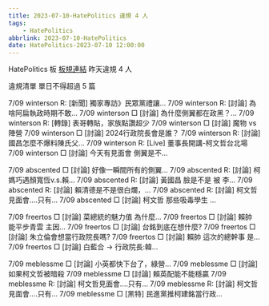```yaml
---
title: 2023-07-10-HatePolitics 違規 4 人
tags:
    - HatePolitics
abbrlink: 2023-07-10-HatePolitics
date: HatePolitics-2023-07-10 12:00:00
---
```

HatePolitics 板 [板規連結](https://www.ptt.cc/bbs/HatePolitics/M.1617115262.A.D60.html)
昨天違規 4 人
<!-- more -->

違規清單
單日不得超過 5 篇

7/09 winterson R: [新聞] 獨家專訪》民眾黨禮讓…
7/09 winterson R: [討論] 為啥阿扁執政時期不敢…
7/09 winterson □ [討論] 為什麼側翼都在政黑？…
7/09 winterson R: [轉錄]  表哥轉貼，家族點讚超少
7/09 winterson □ [討論] 魔物 vs 陣營
7/09 winterson □ [討論] 2024行政院長會是誰？
7/09 winterson R: [討論] 國昌怎麼不爆料陳氏父…
7/09 winterson R: [Live] 董事長開講-柯文哲台北場
7/09 winterson □ [討論] 今天有見面會 側翼是不…

7/09 abscented □ [討論] 好像一瞬間所有的側翼…
7/09 abscented R: [討論] 柯媽巧遇顏寬恆v.s.賴…
7/09 abscented R: [討論] 黃國昌 臉是不是 被 李…
7/09 abscented R: [討論] 賴清德是不是很白爛，…
7/09 abscented R: [討論] 柯文哲見面會....只有…
7/09 abscented □ [討論] 柯文哲 那些吸毒學生 …

7/09 freertos □ [討論] 菜總統的魅力值 為什麼…
7/09 freertos □ [討論] 賴帥 能平步青雲 主因…
7/09 freertos □ [討論] 台銘到底在想什麼?
7/09 freertos □ [討論] 朱立倫會想當行政院長嗎?
7/09 freertos □ [討論] 賴帥 這次的總幹事 是…
7/09 freertos □ [討論] 白藍合 -> 行政院長:韓…

7/09 meblessme □ [討論] 小英都快下台了，綠營…
7/09 meblessme □ [討論] 如果柯文哲被暗殺
7/09 meblessme □ [討論] 賴英配能不能穩贏
7/09 meblessme R: [討論] 柯文哲見面會....只有…
7/09 meblessme R: [討論] 柯文哲見面會....只有…
7/09 meblessme □ [黑特] 民進黨推柯建銘當行政…